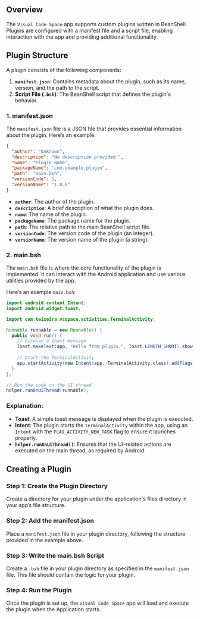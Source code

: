 
## Overview

The `Visual Code Space` app supports custom plugins written in BeanShell. Plugins are configured with a manifest file and a script file, enabling interaction with the app and providing additional functionality.

## Plugin Structure

A plugin consists of the following components:

1. **`manifest.json`**: Contains metadata about the plugin, such as its name, version, and the path to the script.
2. **Script File (`.bsh`)**: The BeanShell script that defines the plugin's behavior.

### 1. manifest.json

The `manifest.json` file is a JSON file that provides essential information about the plugin. Here’s an example:

```json
{
  "author": "Unknown",
  "description": "No description provided.",
  "name": "Plugin Name",
  "packageName": "com.example.plugin",
  "path": "main.bsh",
  "versionCode": 1,
  "versionName": "1.0.0"
}
```

- **`author`**: The author of the plugin.
- **`description`**: A brief description of what the plugin does.
- **`name`**: The name of the plugin.
- **`packageName`**: The package name for the plugin.
- **`path`**: The relative path to the main BeanShell script file.
- **`versionCode`**: The version code of the plugin (an integer).
- **`versionName`**: The version name of the plugin (a string).

### 2. main.bsh

The `main.bsh` file is where the core functionality of the plugin is implemented. It can interact with the Android application and use various utilities provided by the app.

Here’s an example `main.bsh`:

```java
import android.content.Intent;
import android.widget.Toast;

import com.teixeira.vcspace.activities.TerminalActivity;

Runnable runnable = new Runnable() {
  public void run() {
    // Display a toast message
    Toast.makeText(app, "Hello from plugin.", Toast.LENGTH_SHORT).show();
    
    // Start the TerminalActivity
    app.startActivity(new Intent(app, TerminalActivity.class).addFlags(Intent.FLAG_ACTIVITY_NEW_TASK));
  }
};

// Run the code on the UI thread
helper.runOnUiThread(runnable);
```

### Explanation:

- **Toast**: A simple toast message is displayed when the plugin is executed.
- **Intent**: The plugin starts the `TerminalActivity` within the app, using an `Intent` with the `FLAG_ACTIVITY_NEW_TASK` flag to ensure it launches properly.
- **`helper.runOnUiThread()`**: Ensures that the UI-related actions are executed on the main thread, as required by Android.

## Creating a Plugin

### Step 1: Create the Plugin Directory

Create a directory for your plugin under the application's files directory in your app’s file structure.

### Step 2: Add the manifest.json

Place a `manifest.json` file in your plugin directory, following the structure provided in the example above.

### Step 3: Write the main.bsh Script

Create a `.bsh` file in your plugin directory as specified in the `manifest.json` file. This file should contain the logic for your plugin.

### Step 4: Run the Plugin

Once the plugin is set up, the `Visual Code Space` app will load and execute the plugin when the Application starts.
